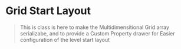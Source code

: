 # Grid Start Layout

>This is class is here to make the Multidimensitional Grid array serializabe,
>and to provide a Custom Property drawer for Easier configuration of the level start layout





